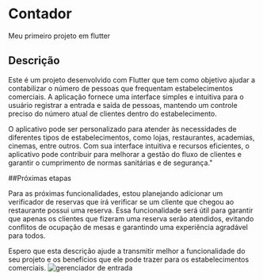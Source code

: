 # Contador

Meu primeiro projeto em flutter

## Descrição

Este é um projeto desenvolvido com Flutter que tem como objetivo ajudar a contabilizar o número de pessoas que frequentam estabelecimentos comerciais. A aplicação fornece uma interface simples e intuitiva para o usuário registrar a entrada e saída de pessoas, mantendo um controle preciso do número atual de clientes dentro do estabelecimento.

O aplicativo pode ser personalizado para atender às necessidades de diferentes tipos de estabelecimentos, como lojas, restaurantes, academias, cinemas, entre outros. Com sua interface intuitiva e recursos eficientes, o aplicativo pode contribuir para melhorar a gestão do fluxo de clientes e garantir o cumprimento de normas sanitárias e de segurança."

##Próximas etapas

Para as próximas funcionalidades, estou planejando adicionar um verificador de reservas que irá verificar se um cliente que chegou ao restaurante possui uma reserva. Essa funcionalidade será útil para garantir que apenas os clientes que fizeram uma reserva serão atendidos, evitando conflitos de ocupação de mesas e garantindo uma experiência agradável para todos.

Espero que esta descrição ajude a transmitir melhor a funcionalidade do seu projeto e os benefícios que ele pode trazer para os estabelecimentos comerciais.
![gerenciador de entrada](https://user-images.githubusercontent.com/107582204/231630431-24e1d7db-15fd-4d50-8ff4-41273dd24722.gif)
